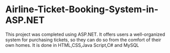 # Airline-Ticket-Booking-System-in-ASP.NET
This project was completed using ASP.NET. It offers users a well-organized system for purchasing tickets, so they can do so from the comfort of their own homes. It is done in HTML,CSS,Java Script,C# and MySQL

